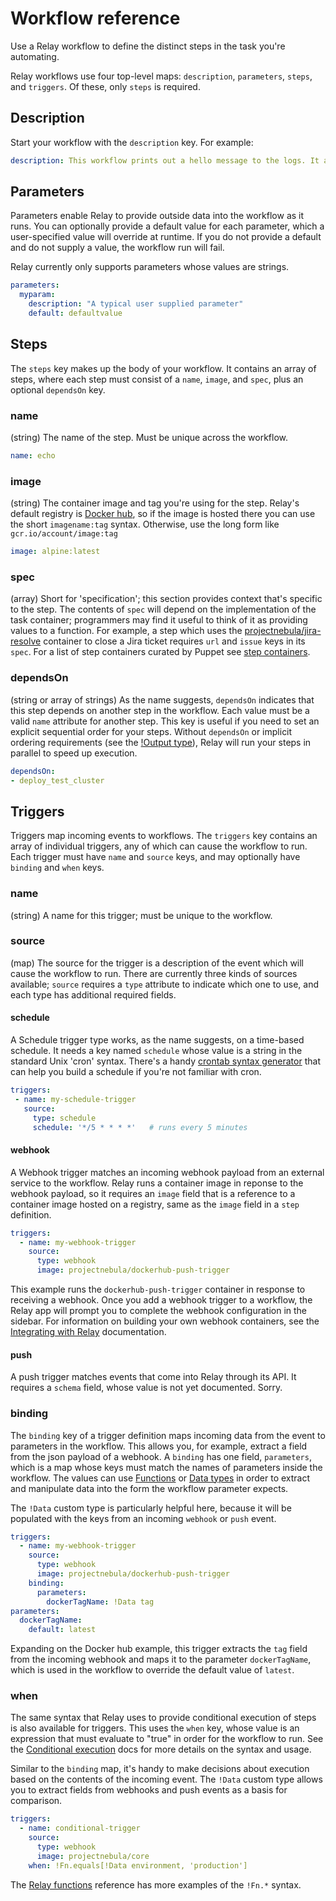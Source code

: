 # Workflow reference

Use a Relay workflow to define the distinct steps in the task you're automating.

Relay workflows use four top-level maps: `description`, `parameters`, `steps`, and `triggers`. Of these, only `steps` is required.

## Description

Start your workflow with the `description` key. For example:

```yaml
description: This workflow prints out a hello message to the logs. It also runs some simple terminal commands and prints their results to the logs.
```

## Parameters

Parameters enable Relay to provide outside data into the workflow as it runs. You can optionally provide a default value for each parameter, which a user-specified value will override at runtime. If you do not provide a default and do not supply a value, the workflow run will fail.

Relay currently only supports parameters whose values are strings.

```yaml
parameters:
  myparam:
    description: "A typical user supplied parameter"
    default: defaultvalue
```

## Steps

The `steps` key makes up the body of your workflow. It contains an array of steps, where each step must consist of a `name`, `image`, and `spec`, plus an optional `dependsOn` key.

### name

(string) The name of the step. Must be unique across the workflow.

```yaml
name: echo
```

### image

(string) The container image and tag you're using for the step. Relay's default registry is [Docker hub](https://hub.docker.com), so if the image is hosted there you can use the short `imagename:tag` syntax. Otherwise, use the long form like `gcr.io/account/image:tag`

```yaml
image: alpine:latest
```

### spec

(array) Short for 'specification'; this section provides context that's specific to the step. The contents of `spec` will depend on the implementation of the task container; programmers may find it useful to think of it as providing values to a function. For example, a step which uses the [projectnebula/jira-resolve](https://hub.docker.com/r/projectnebula/jira-resolve) container to close a Jira ticket requires `url` and `issue` keys in its `spec`. For a list of step containers curated by Puppet see [step containers](../step-specifications.md).

### dependsOn

(string or array of strings) As the name suggests, `dependsOn` indicates that this step depends on another step in the workflow. Each value must be a valid `name` attribute for another step. This key is useful if you need to set an explicit sequential order for your steps. Without `dependsOn` or implicit ordering requirements (see the [!Output type](../reference/relay-types.md)), Relay will run your steps in parallel to speed up execution.

```yaml
dependsOn:
- deploy_test_cluster
```

## Triggers

Triggers map incoming events to workflows. The `triggers` key contains an array of individual triggers, any of which can cause the workflow to run. Each trigger must have `name` and `source` keys, and may optionally have `binding` and `when` keys.

### name

(string) A name for this trigger; must be unique to the workflow.

### source

(map) The source for the trigger is a description of the event which will cause the workflow to run. There are currently three kinds of sources available; `source` requires a `type` attribute to indicate which one to use, and each type has additional required fields.

#### schedule

A Schedule trigger type works, as the name suggests, on a time-based schedule. It needs a key named `schedule` whose value is a string in  the standard Unix 'cron' syntax. There's a handy [crontab syntax generator](https://crontab.guru/) that can help you build a schedule if you're not familiar with cron.

```yaml
triggers:
 - name: my-schedule-trigger
   source:
     type: schedule
     schedule: '*/5 * * * *'   # runs every 5 minutes
```

#### webhook

A Webhook trigger matches an incoming webhook payload from an external service to the workflow. Relay runs a container image in reponse to the webhook payload, so it requires an `image` field that is a reference to a container image hosted on a registry, same as the `image` field in a `step` definition.

```yaml
triggers:
  - name: my-webhook-trigger
    source:
      type: webhook
      image: projectnebula/dockerhub-push-trigger
```

This example runs the `dockerhub-push-trigger` container in response to receiving a webhook. Once you add a webhook trigger to a workflow, the Relay app will prompt you to complete the webhook configuration in the sidebar. For information on building your own webhook containers, see the [Integrating with Relay](../integrating-with-relay.md) documentation.

#### push

A push trigger matches events that come into Relay through its API. It requires a `schema` field, whose value is not yet documented. Sorry.

### binding

The `binding` key of a trigger definition maps incoming data from the event to parameters in the workflow. This allows you, for example, extract a field from the json payload of a webhook. A `binding` has one field, `parameters`, which is a map whose keys must match the names of parameters inside the workflow. The values can use [Functions](./relay-functions.md) or [Data types](./relay-types.md) in order to extract and manipulate data into the form the workflow parameter expects.

The `!Data` custom type is particularly helpful here, because it will be populated with the keys from an incoming `webhook` or `push` event.

```yaml
triggers:
  - name: my-webhook-trigger
    source:
      type: webhook
      image: projectnebula/dockerhub-push-trigger
    binding:
      parameters:
        dockerTagName: !Data tag
parameters:
  dockerTagName:
    default: latest
```

 Expanding on the Docker hub example, this trigger extracts the `tag` field from the incoming webhook and maps it to the parameter `dockerTagName`, which is used in the workflow to override the default value of `latest`.

 ### when

 The same syntax that Relay uses to provide conditional execution of steps is also available for triggers. This uses the `when` key, whose value is an expression that must evaluate to "true" in order for the workflow to run. See the [Conditional execution](../conditionals.md) docs for more details on the syntax and usage.

Similar to the `binding` map, it's handy to make decisions about execution based on the contents of the incoming event. The `!Data` custom type allows you to extract fields from webhooks and push events as a basis for comparison.

```yaml
triggers:
  - name: conditional-trigger
    source:
      type: webhook
      image: projectnebula/core
    when: !Fn.equals[!Data environment, 'production']
```

The [Relay functions](./relay-functions.md) reference has more examples of the `!Fn.*` syntax.